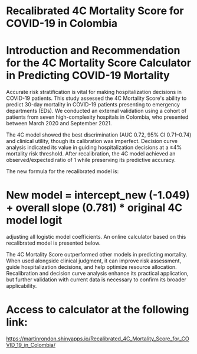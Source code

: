 # Recalibrated 4C Mortality Score for COVID-19 in Colombia

# Introduction and Recommendation for the 4C Mortality Score Calculator in Predicting COVID-19 Mortality

Accurate risk stratification is vital for making hospitalization decisions in COVID-19 patients. This study assessed the 4C Mortality Score's ability to predict 30-day mortality in COVID-19 patients presenting to emergency departments (EDs). We conducted an external validation using a cohort of patients from seven high-complexity hospitals in Colombia, who presented between March 2020 and September 2021.

The 4C model showed the best discrimination (AUC 0.72, 95% CI 0.71–0.74) and clinical utility, though its calibration was imperfect. Decision curve analysis indicated its value in guiding hospitalization decisions at a ≥4% mortality risk threshold. After recalibration, the 4C model achieved an observed/expected ratio of 1 while preserving its predictive accuracy. 

The new formula for the recalibrated model is:

# New model = intercept_new (-1.049) + overall slope (0.781) * original 4C model logit
adjusting all logistic model coefficients. An online calculator based on this recalibrated model is presented below.

The 4C Mortality Score outperformed other models in predicting mortality. When used alongside clinical judgment, it can improve risk assessment, guide hospitalization decisions, and help optimize resource allocation. Recalibration and decision curve analysis enhance its practical application, but further validation with current data is necessary to confirm its broader applicability.

# Access to calculator at the following link:

https://martinrondon.shinyapps.io/Recalibrated_4C_Mortality_Score_for_COVID_19_in_Colombia/



